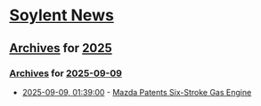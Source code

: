 # [Soylent News](../../../README.md)

## [Archives](../../index.md) for [2025](../index.md)

### [Archives](../../index.md) for [2025-09-09](index.md)

* [2025-09-09, 01:39:00](https://soylentnews.org/article.pl?sid=25/09/08/0254218&from=rss) - [Mazda Patents Six-Stroke Gas Engine](https://soylentnews.org/article.pl?sid=25/09/08/0254218&from=rss)
